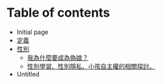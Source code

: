 # Table of contents

* Initial page
* [定義](ding.md)
* [性別](xing/README.md)
  * [我為什麼要成為偽娘？](xing/wo-shen-yao-cheng-niang.md)
  * [性別學習、性別隱私、小孩自主權的相關探討。](xing/untitled.md)
* Untitled

